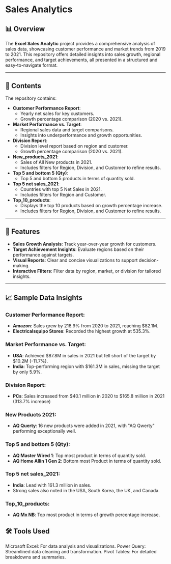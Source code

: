 # Sales Analytics

## 📊 Overview
The **Excel Sales Analytic** project provides a comprehensive analysis of sales data, showcasing customer performance and market trends from 2019 to 2021. This repository offers detailed insights into sales growth, regional performance, and target achievements, all presented in a structured and easy-to-navigate format.

---

## 📁 Contents
The repository contains:
- **Customer Performance Report**: 
  - Yearly net sales for key customers.
  - Growth percentage comparison (2020 vs. 2021).
- **Market Performance vs. Target**: 
  - Regional sales data and target comparisons.
  - Insights into underperformance and growth opportunities.
- **Division Report**:
  - Division level report based on region and customer.
  - Growth percentage comparison (2020 vs. 2021).
- **New_products_2021**:
  - Sales of All New products in 2021.
  - Includes filters for Region, Division, and Customer to refine results.
- **Top 5 and bottom 5 (Qty)**:
  - Top 5 and bottom 5 products in terms of quantity sold.
- **Top 5 net sales_2021**:
  - Countries with top 5 Net Sales in 2021.
  - Includes filters for Region and Customer.
- **Top_10_products**:
  - Displays the top 10 products based on growth percentage increase.
  - Includes filters for Region, Division, and Customer to refine results.

---

## 🚀 Features
- **Sales Growth Analysis**: Track year-over-year growth for customers.
- **Target Achievement Insights**: Evaluate regions based on their performance against targets.
- **Visual Reports**: Clear and concise visualizations to support decision-making.
- **Interactive Filters**: Filter data by region, market, or division for tailored insights.

---

## 📈 Sample Data Insights
### Customer Performance Report:
- **Amazon**: Sales grew by 218.9% from 2020 to 2021, reaching $82.1M.
- **Electricalsquipo Stores**: Recorded the highest growth at 535.3%.

### Market Performance vs. Target:
- **USA**: Achieved $87.8M in sales in 2021 but fell short of the target by $10.2M (-11.7%).
- **India**: Top-performing region with $161.3M in sales, missing the target by only 5.9%.

### Division Report: 
- **PCs**: Sales increased from $40.1 million in 2020 to $165.8 million in 2021 (313.7% increase)

### New Products 2021: 
- **AQ Querty**: 16 new products were added in 2021, with "AQ Qwerty" performing exceptionally well.

### Top 5 and bottom 5 (Qty):
- **AQ Master Wired 1**: Top most product in terms of quantity sold.
- **AQ Home Allin 1 Gen 2**: Bottom most Product in terms of quantity sold.

### Top 5 net sales_2021:
- **India**: Lead with 161.3 million in sales.
- Strong sales also noted in the USA, South Korea, the UK, and Canada.

### Top_10_products:
- **AQ Mx NB**: Top most product in terms of growth percentage increase. 

## 🛠️ Tools Used
Microsoft Excel: For data analysis and visualizations.
Power Query: Streamlined data cleaning and transformation.
Pivot Tables: For detailed breakdowns and summaries.
